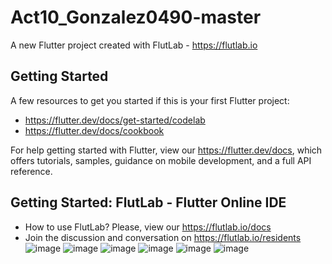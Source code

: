 # Act10_Gonzalez0490-master

A new Flutter project created with FlutLab - https://flutlab.io

## Getting Started

A few resources to get you started if this is your first Flutter project:

- https://flutter.dev/docs/get-started/codelab
- https://flutter.dev/docs/cookbook

For help getting started with Flutter, view our
https://flutter.dev/docs, which offers tutorials,
samples, guidance on mobile development, and a full API reference.

## Getting Started: FlutLab - Flutter Online IDE

- How to use FlutLab? Please, view our https://flutlab.io/docs
- Join the discussion and conversation on https://flutlab.io/residents
![image](https://github.com/LGonzalezMendoza/Act10_Gonzalez/assets/143547970/e73984b4-f1ca-4838-a764-155f399b15ba)
![image](https://github.com/LGonzalezMendoza/Act10_Gonzalez/assets/143547970/820e6cab-c5dd-4228-93ef-c5e2ef2d10f8)
![image](https://github.com/LGonzalezMendoza/Act10_Gonzalez/assets/143547970/c201e74b-c96c-469a-802d-1348cb423d87)
![image](https://github.com/LGonzalezMendoza/Act10_Gonzalez/assets/143547970/ea7be746-a2f5-4ab0-86ea-3295a4d53a9f)
![image](https://github.com/LGonzalezMendoza/Act10_Gonzalez/assets/143547970/ed42b8ad-abc0-498b-9477-91ecb208dca8)
![image](https://github.com/LGonzalezMendoza/Act10_Gonzalez/assets/143547970/f3f59662-3cd2-40f6-a4c0-9ec2b0696498)

